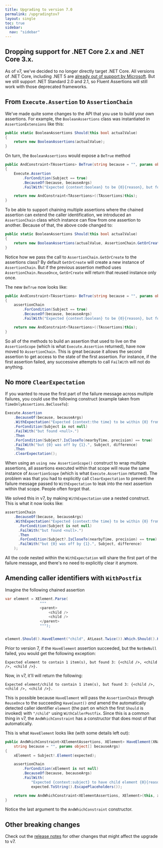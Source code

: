 ```yaml
---
title: Upgrading to version 7.0
permalink: /upgradingtov7
layout: single
toc: true
sidebar:
  nav: "sidebar"
---
```


## Dropping support for .NET Core 2.x and .NET Core 3.x.

As of v7, we've decided to no longer directly target .NET Core. All versions of .NET Core, including .NET 5 are [already out of support by Microsoft](https://dotnet.microsoft.com/en-us/platform/support/policy/dotnet-core). But we still support .NET Standard 2.0 and 2.1, so Fluent Assertions will still work with those deprecated frameworks.

## From `Execute.Assertion` to `AssertionChain`

We've made quite some changes to the API that you use to build your own assertions. For example, the `BooleanAssertions` class was instantiated in `AssertionExtensions` like this:

```csharp
public static BooleanAssertions Should(this bool actualValue)
{
    return new BooleanAssertions(actualValue);
}
```

On turn, the `BooleanAssertions` would expose a `BeTrue` method 

```csharp
public AndConstraint<TAssertions> BeTrue(string because = "", params object[] becauseArgs)
{
    Execute.Assertion
        .ForCondition(Subject == true)
        .BecauseOf(because, becauseArgs)
        .FailWith("Expected {context:boolean} to be {0}{reason}, but found {1}.", true, Subject);

    return new AndConstraint<TAssertions>((TAssertions)this);
}
```

To be able to support chaining multiple assertions where the chained assertion can extend the caller identification, we introduced an `AssertionChain` class which instance can flow from one assertion to another. Because of that, the above code changed to:

```csharp
public static BooleanAssertions Should(this bool actualValue)
{
    return new BooleanAssertions(actualValue, AssertionChain.GetOrCreate());
}
```

Notice how we pass the call to `AssertionChain.GetOrCreate` to the assertions class? By default `GetOrCreate` will create a new instance of  `AssertionChain`. But if the previous assertion method uses `AssertionChain.ReuseOnce`, `GetOrCreate` will return that reused instance only once. 

The new `BeTrue` now looks like:

```csharp
public AndConstraint<TAssertions> BeTrue(string because = "", params object[] becauseArgs)
{
    assertionChain
        .ForCondition(Subject == true)
        .BecauseOf(because, becauseArgs)
        .FailWith("Expected {context:boolean} to be {0}{reason}, but found {1}.", true, Subject);

    return new AndConstraint<TAssertions>((TAssertions)this);
}
```

So all of the methods to build an assertion that used to live on the `AssertionScope` (which is what `Execute.Assertion` returned), have now moved to `AssertionChain`. This is great because it allows the second assertion to get access to the state of the first assertion. For instance, if the first assertion failed, any successive attempts to call `FailWith` will not do anything. 

## No more `ClearExpectation`

If you wanted to reuse the first part of the failure message across multiple failures, you could use the following construct (example taken from `TimeOnlyAssertions.BeCloseTo`):

```csharp
Execute.Assertion
    .BecauseOf(because, becauseArgs)
    .WithExpectation("Expected {context:the time} to be within {0} from {1}{reason}, ", precision, nearbyTime)
    .ForCondition(Subject is not null)
    .FailWith("but found <null>.")
    .Then
    .ForCondition(Subject?.IsCloseTo(nearbyTime, precision) == true)
    .FailWith("but {0} was off by {1}.", Subject, difference)
    .Then
    .ClearExpectation();
```

When using an `using new AssertionScope()` construct to wrap multiple assertions, all assertions executed within that scope will reuse the same instance of `AssertionScope` (which is what `Execute.Assertion` returned). The problem was that you had to explicitly call `ClearExpectation` to prevent the failure message passed to `WithExpectation` to leak into the next assertion within that scope. People often forgot that. 

We solved this in v7, by making `WithExpectation` use a nested construct. This is what it now looks like:

```csharp
assertionChain
    .BecauseOf(because, becauseArgs)
    .WithExpectation("Expected {context:the time} to be within {0} from {1}{reason}, ", precision, nearbyTime, chain => chain
      .ForCondition(Subject is not null)
      .FailWith("but found <null>.")
      .Then
      .ForCondition(Subject?.IsCloseTo(nearbyTime, precision) == true)
      .FailWith("but {0} was off by {1}.", Subject, difference)
    );
```

All the code nested within the `WithExpectation` will share the first part of the failure message, and there's no need to explicitly clear it anymore.

## Amending caller identifiers with `WithPostfix`

Imagine the following chained assertion

```csharp
var element = XElement.Parse(
                """
                <parent>
                    <child />
                    <child />
                </parent>
                """);


element.Should().HaveElement("child", AtLeast.Twice()).Which.Should().HaveCount(1);
```

Prior to version 7, if the `HaveElement` assertion succeeded, but the `NotBeNull` failed, you would get the following exception:

    Expected element to contain 1 item(s), but found 3: {<child />, <child />, <child />}.

Now, in v7, it'll will return the following:

    Expected element/child to contain 1 item(s), but found 3: {<child />, <child />, <child />}.

This is possible because `HaveElement` will pass the `AssertionChain` through `ReuseOnce` to the succeeding `HaveCount()` _and_ amend the automatically detected caller identifier `element` (the part on which the first `Should` is invoked) with `"/child"` using `WithCallerPostfix`. Since this is a common thing in v7, the `AndWhichConstraint` has a constructor that does most of that automatically. 

This is what `HaveElement` looks like (with some details left out):

```csharp
public AndWhichConstraint<XElementAssertions, XElement> HaveElement(XName expected,
    string because = "", params object[] becauseArgs)
{
    xElement = Subject!.Element(expected);

    assertionChain
        .ForCondition(xElement is not null)
        .BecauseOf(because, becauseArgs)
        .FailWith(
            "Expected {context:subject} to have child element {0}{reason}, but no such child element was found.",
            expected.ToString().EscapePlaceholders());

    return new AndWhichConstraint<XElementAssertions, XElement>(this, xElement, assertionChain, "/" + expected);
}
```

Notice the last argument to the `AndWhichConstraint` constructor.

## Other breaking changes

Check out the [release notes](releases.md) for other changes that might affect the upgrade to v7.